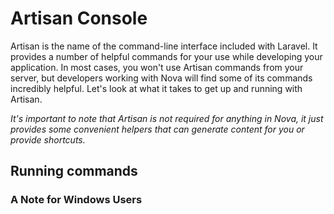 # Artisan Console

Artisan is the name of the command-line interface included with Laravel. It provides a number of helpful commands for your use while developing your application. In most cases, you won't use Artisan commands from your server, but developers working with Nova will find some of its commands incredibly helpful. Let's look at what it takes to get up and running with Artisan.

_It's important to note that Artisan is not required for anything in Nova, it just provides some convenient helpers that can generate content for you or provide shortcuts._

## Running commands

### A Note for Windows Users
